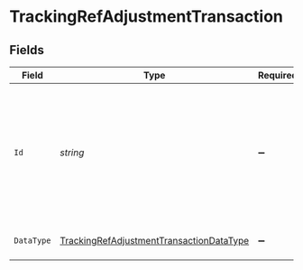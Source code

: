 # TrackingRefAdjustmentTransaction


## Fields

| Field                                                                                                                       | Type                                                                                                                        | Required                                                                                                                    | Description                                                                                                                 | Example                                                                                                                     |
| --------------------------------------------------------------------------------------------------------------------------- | --------------------------------------------------------------------------------------------------------------------------- | --------------------------------------------------------------------------------------------------------------------------- | --------------------------------------------------------------------------------------------------------------------------- | --------------------------------------------------------------------------------------------------------------------------- |
| `Id`                                                                                                                        | *string*                                                                                                                    | :heavy_minus_sign:                                                                                                          | Unique identifier of the linked reference from mapping options or the unique identifier of the linked customer or supplier. | e9a1b63d-9ff0-40e7-8038-016354b987e6                                                                                        |
| `DataType`                                                                                                                  | [TrackingRefAdjustmentTransactionDataType](../../Models/Components/TrackingRefAdjustmentTransactionDataType.md)             | :heavy_minus_sign:                                                                                                          | The type of the linked reference                                                                                            | trackingCategories                                                                                                          |